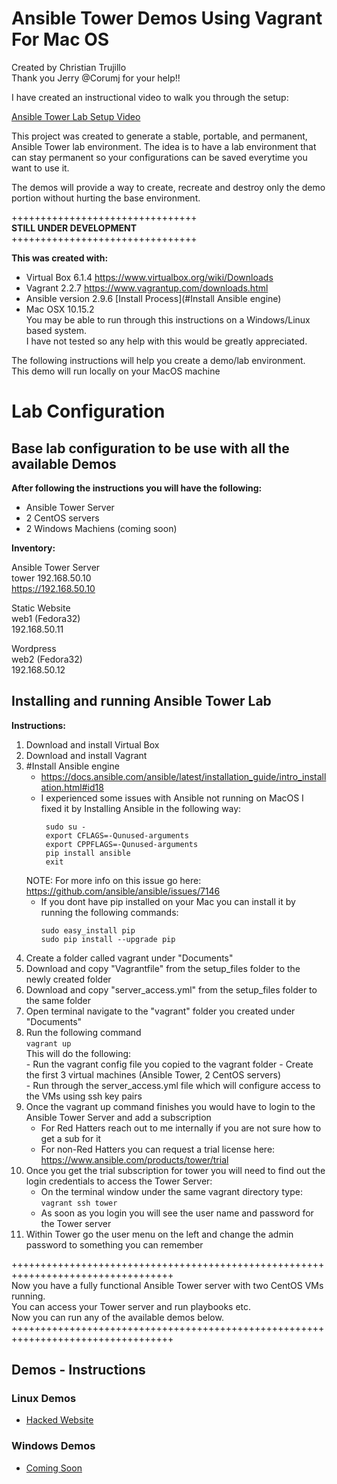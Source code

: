 # Ansible Tower Demos Using Vagrant For Mac OS 
Created by Christian Trujillo  
Thank you Jerry @Corumj for your help!!

I have created an instructional video to walk you through the setup:

[Ansible Tower Lab Setup Video](https://youtu.be/b3Utw4YGmOI)

This project was created to generate a stable, portable, and permanent, Ansible Tower lab environment.
The idea is to have a lab environment that can stay permanent so your configurations can be saved everytime you want to use it.

The demos will provide a way to create, recreate and destroy only the demo portion without hurting the base environment. 

++++++++++++++++++++++++++++++++  
<b>STILL UNDER DEVELOPMENT </b>  
++++++++++++++++++++++++++++++++  


<b>This was created with: </b> 
- Virtual Box 6.1.4 https://www.virtualbox.org/wiki/Downloads  
- Vagrant 2.2.7 https://www.vagrantup.com/downloads.html  
- Ansible version 2.9.6 [Install Process](#Install Ansible engine)
- Mac OSX 10.15.2   
You may be able to run through this instructions on a Windows/Linux based system.  
I have not tested so any help with this would be greatly appreciated.   


The following instructions will help you create a demo/lab environment.  
This demo will run locally on your MacOS machine


<h1>Lab Configuration</h1>
<h2>Base lab configuration to be use with all the available Demos</h2>  

<b>After following the instructions you will have the following:</b>  

- Ansible Tower Server  
- 2 CentOS servers
- 2 Windows Machiens (coming soon)

<b>Inventory:</b>

Ansible Tower Server  
tower
192.168.50.10  
https://192.168.50.10

Static Website  
web1  (Fedora32)  
192.168.50.11  

Wordpress  
web2 (Fedora32)  
192.168.50.12  

<h2>Installing and running Ansible Tower Lab</h2>
<b>Instructions: </b>

1. Download and install Virtual Box
2. Download and install Vagrant
3. #Install Ansible engine
    - https://docs.ansible.com/ansible/latest/installation_guide/intro_installation.html#id18  
    - I experienced some issues with Ansible not running on MacOS I fixed it by Installing Ansible in the following way:  
       ```
        sudo su -
        export CFLAGS=-Qunused-arguments
        export CPPFLAGS=-Qunused-arguments 
        pip install ansible
        exit
        ```
     NOTE: For more info on this issue go here: https://github.com/ansible/ansible/issues/7146
     - If you dont have pip installed on your Mac you can install it by running the following commands:
       ```
       sudo easy_install pip
       sudo pip install --upgrade pip
       ```
4. Create a folder called vagrant under "Documents"
5. Download and copy "Vagrantfile" from the setup_files folder to the newly created folder
6. Download and copy "server_access.yml" from the setup_files folder to the same folder
7. Open terminal navigate to the "vagrant" folder you created under "Documents"
8. Run the following command  
    `vagrant up `   
    This will do the following:  
        - Run the vagrant config file you copied to the vagrant folder 
        - Create the first 3 virtual machines (Ansible Tower, 2 CentOS servers)  
        - Run through the server_access.yml file which will configure access to the VMs using ssh key pairs  
9. Once the vagrant up command finishes you would have to login to the Ansible Tower Server and add a subscription  
    - For Red Hatters reach out to me internally if you are not sure how to get a sub for it
    - For non-Red Hatters you can request a trial license here: https://www.ansible.com/products/tower/trial  
10. Once you get the trial subscription for tower you will need to find out the login credentials to access the Tower Server:
    - On the terminal window under the same vagrant directory type: `vagrant ssh tower`  
    - As soon as you login you will see the user name and password for the Tower server
11. Within Tower go the user menu on the left and change the admin password to something you can remember

++++++++++++++++++++++++++++++++++++++++++++++++++++++++++++++++++++++++++++++++++  
Now you have a fully functional Ansible Tower server with two CentOS VMs running.   
You can access your Tower server and run playbooks etc.  
Now you can run any of the available demos below. 
++++++++++++++++++++++++++++++++++++++++++++++++++++++++++++++++++++++++++++++++++  


<h2>Demos - Instructions</h2>
<h3> Linux Demos </h3>
<ul>
  <li><a href="https://github.com/m1820/atd/blob/master/Demos/Linux/hacked_website_demo/">Hacked Website</a> </li> 
</ul>
<h3> Windows Demos </h3>
<ul>
  <li><a href="#">Coming Soon</a> </li> 
</ul>

